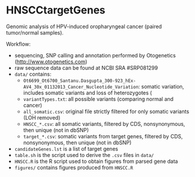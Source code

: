 # HNSCCtargetGenes

Genomic analysis of HPV-induced oropharyngeal cancer (paired tumor/normal samples).

Workflow:
* sequencing, SNP calling and annotation performed by Otogenetics (http://www.otogenetics.com)
* raw sequence data can be found at NCBI SRA #SRP081299
* `data/` contains:
	* `Ot6699_Ot6700_Santanu.Dasgupta_300-923_hEx-AV4_30x_01132013_Cancer_Nucleotide_Variation`: somatic variation, includes somatic variants and loss of heterozygotes (
	* `variantTypes.txt`: all possible variants (comparing normal and cancer)
	* `all_somatic.csv`: original file strictly filtered for only somatic variants (LOH removed)
	* `HNSCC_*.csv`: all somatic variants, filtered by CDS, nonsynonymous, then unique (not in dbSNP)
	* `target_*.csv`: somatic variants from target genes, filtered by CDS, nonsynonymous, then unique (not in dbSNP)
* `candidateGenes.lst` is a list of target genes
* `table.sh` is the script used to derive the `.csv` files in `data/`
* `HNSCC.R` is the R script used to obtain figures from parsed gene data
* `figures/` contains figures produced from `HNSCC.R` 
